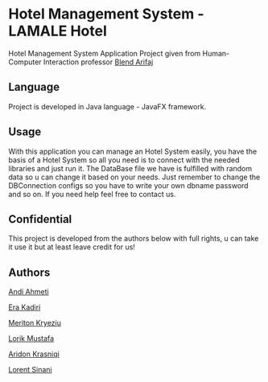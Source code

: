 # Hotel Management System - LAMALE Hotel
Hotel Management System Application Project given from Human-Computer Interaction professor [Blend Arifaj](https://github.com/BlendArifaj)

## Language
Project is developed in Java language - JavaFX framework.

## Usage
With this application you can manage an Hotel System easily, you have the basis of a Hotel System so all you need is to connect with the needed libraries and just run it.
The DataBase file we have is fulfilled with random data so u can change it based on your needs. 
Just remember to change the DBConnection configs so you have to write your own dbname password and so on.
If you need help feel free to contact us.

## Confidential
This project is developed from the authors below with full rights, u can take it use it but at least leave credit for us!

## Authors
[Andi Ahmeti](https://github.com/Andi-A)

[Era Kadiri](https://github.com/EraKadiri)

[Meriton Kryeziu](https://github.com/meritonkryeziu0)

[Lorik Mustafa](https://github.com/lorikmustafa)

[Aridon Krasniqi](https://github.com/aridonkrasniqii)

[Lorent Sinani](https://github.com/lorentsinani)
